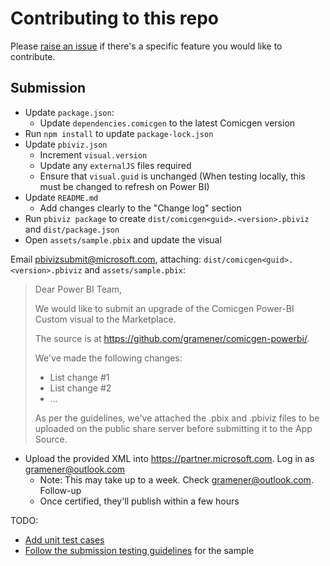 # Contributing to this repo

Please [raise an issue](https://github.com/gramener/comicgen-powerbi/issues) if there's a specific
feature you would like to contribute.


## Submission

- Update `package.json`:
  - Update `dependencies.comicgen` to the latest Comicgen version
- Run `npm install` to update `package-lock.json`
- Update `pbiviz.json`
  - Increment `visual.version`
  - Update any `externalJS` files required
  - Ensure that `visual.guid` is unchanged
    (When testing locally, this must be changed to refresh on Power BI)
- Update `README.md`
  - Add changes clearly to the "Change log" section
- Run `pbiviz package` to create `dist/comicgen<guid>.<version>.pbiviz` and `dist/package.json`
- Open `assets/sample.pbix` and update the visual

Email pbivizsubmit@microsoft.com, attaching: `dist/comicgen<guid>.<version>.pbiviz` and `assets/sample.pbix`:

> Dear Power BI Team,
>
> We would like to submit an upgrade of the Comicgen Power-BI Custom visual to the Marketplace.
>
> The source is at https://github.com/gramener/comicgen-powerbi/.
>
> We've made the following changes:
>
> - List change #1
> - List change #2
> - ...
>
> As per the guidelines, we've attached the .pbix and .pbiviz files to be uploaded on the public
> share server before submitting it to the App Source.

- Upload the provided XML into https://partner.microsoft.com. Log in as gramener@outlook.com
  - Note: This may take up to a week. Check gramener@outlook.com. Follow-up
  - Once certified, they'll publish within a few hours


TODO:

- [Add unit test cases](https://docs.microsoft.com/en-us/power-bi/developer/visuals/unit-tests-introduction)
- [Follow the submission testing guidelines](https://docs.microsoft.com/en-us/power-bi/developer/visuals/submission-testing) for the sample
